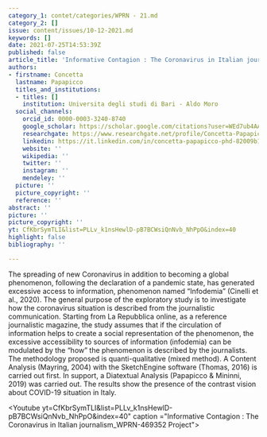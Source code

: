 ```yaml
---
category_1: contet/categories/WPRN - 21.md
category_2: []
issue: content/issues/10-12-2021.md
keywords: []
date: 2021-07-25T14:53:39Z
published: false
article_title: 'Informative Contagion : The Coronavirus in Italian journalism'
authors:
- firstname: Concetta
  lastname: Papapicco
  titles_and_institutions:
  - titles: []
    institution: Universita degli studi di Bari - Aldo Moro
  social_channels:
    orcid_id: 0000-0003-3240-8740
    google_scholar: https://scholar.google.com/citations?user=WEd7ub4AAAAJ&hl=it
    researchgate: https://www.researchgate.net/profile/Concetta-Papapicco
    linkedin: https://it.linkedin.com/in/concetta-papapicco-phd-82009b11a/en
    website: ''
    wikipedia: ''
    twitter: ''
    instagram: ''
    mendeley: ''
  picture: ''
  picture_copyright: ''
  reference: ''
abstract: ''
picture: ''
picture_copyright: ''
yt: CfKbrSymTLI&list=PLLv_k1nsHewlD-pB7BCWsiQnNvb_NhPpO&index=40
highlight: false
bibliography: ''

---
```

The spreading of new Coronavirus in addition to becoming a global phenomenon, following the declaration of a pandemic state, has generated excessive access to information, phenomenon named “Infodemia” (Cinelli et al., 2020). The general purpose of the exploratory study is to investigate how the coronavirus situation is described from the journalistic communication. Starting from La Repubblica online, as a reference journalistic magazine, the study assumes that if the circulation of information helps to create a social representation of the phenomenon, the excessive accessibility to sources of information (infodemia) can be modulated by the “how” the phenomenon is described by the journalists. The methodology proposed is quanti-qualitative (mixed method). A Content Analysis (Mayring, 2004) with the SketchEngine software (Thomas, 2016) is carried out first. In support, a Diatextual Analysis (Papapicco & Mininni, 2019) was carried out. The results show the presence of the contrast vision about COVID-19 situation in Italy.

<Youtube yt=CfKbrSymTLI&list=PLLv_k1nsHewlD-pB7BCWsiQnNvb_NhPpO&index=40" caption ="Informative Contagion : The Coronavirus in Italian journalism_WPRN-469352 Project"></Youtube>